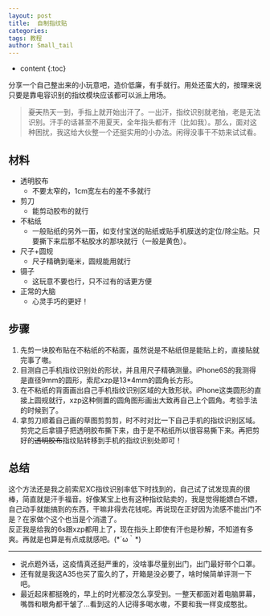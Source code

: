 ```yaml
---
layout: post
title:  自制指纹贴
categories: 
tags: 教程
author: Small_tail
---
```

* content
{:toc}


分享一个自己整出来的小玩意吧，造价低廉，有手就行。用处还蛮大的，按理来说只要是靠电容识别的指纹模块应该都可以派上用场。







> ~~夏天~~热天一到，手指上就开始出汗了。一出汗，指纹识别就老抽，老是无法识别。汗手的话甚至不用夏天，全年指头都有汗（比如我）。那么，面对这种困扰，我这给大伙整一个还挺实用的小办法。闲得没事干不妨来试试看。  

## 材料  
* 透明胶布
  * 不要太窄的，1cm宽左右的差不多就行
* 剪刀
  * 能剪动胶布的就行
* 不粘纸
  * 一般贴纸的另外一面，如支付宝送的贴纸或贴手机膜送的定位/除尘贴。只要撕下来后那不粘胶水的那块就行（一般是黄色）。
* 尺子+圆规
  * 尺子精确到毫米，圆规能用就行
* 镊子
  * 这玩意不要也行，只不过有的话更方便
* 正常的大脑
  * 心灵手巧的更好！

## 步骤  
1. 先剪一块胶布贴在不粘纸的不粘面，虽然说是不粘纸但是能贴上的，直接贴就完事了嗷。  
2. 目测自己手机指纹识别处的形状，并且用尺子精确测量。iPhone6S的我测得是直径9mm的圆形，索尼xzp是13*4mm的圆角长方形。  
3. 在不粘纸的背面画出自己手机指纹识别区域的大致形状。iPhone这类圆形的直接上圆规就行，xzp这种侧置的圆角图形画出大致再自己上个圆角。考验手法的时候到了。  
4. 拿剪刀顺着自己画的草图剪剪剪，时不时对比一下自己手机的指纹识别区域。剪完之后拿镊子把透明胶布撕下来，由于是不粘纸所以很容易撕下来。再把剪好的~~透明胶布~~指纹贴转移到手机的指纹识别处即可！  
  
## 总结  
这个方法还是我之前索尼XC指纹识别率低下时找到的，自己试了试发现真的很棒，简直就是汗手福音。好像某宝上也有这种指纹贴卖的，我是觉得能嫖白不嫖，自己动手就能搞到的东西，干嘛非得去花钱呢。再说现在正好因为流感不能出门不是？在家做个这个也当是个消遣了。  
反正我是给我的6s跟xzp都用上了，现在指头上即使有汗也是秒解，不知道有多爽。再就是也算是有点成就感吧。(\*´ω｀\*)  

---

- 说点题外话，这疫情真还挺严重的，没啥事尽量别出门，出门最好带个口罩。
- 还有就是我这A35也买了蛮久的了，开箱是没必要了，啥时候简单评测一下吧。
-   最近起床都挺晚的，早上的时光都没怎么享受到。一整天都面对着电脑屏幕，嘴唇和眼角都干皱了…看到这的人记得多喝水嗷，不要和我一样变成憨批。
